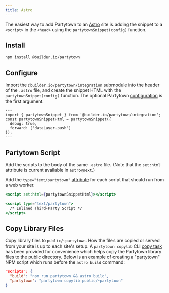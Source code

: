 ```yaml
---
title: Astro
---
```


The easiest way to add Partytown to an [Astro](https://astro.build/) site is adding the snippet to a `<script>` in the `<head>` using the `partytownSnippet(config)` function.

## Install

```bash
npm install @builder.io/partytown
```

## Configure

Import the `@builder.io/partytown/integration` submodule into the header of the `.astro` file, and create the snippet HTML with the `partytownSnippet(config)` function. The optional Partytown [configuration](/configuration) is the first argument.

```tsx
---
import { partytownSnippet } from '@builder.io/partytown/integration';
const partytownSnippetHtml = partytownSnippet({
  debug: true,
  forward: ['dataLayer.push']
});
---
```

## Partytown Script

Add the scripts to the body of the same `.astro` file. (Note that the `set:html` attribute is current available in `astro@next`.)

Add the `type="text/partytown"` [attribute](/partytown-scripts) for each script that should run from a web worker.

```jsx
<script set:html={partytownSnippetHtml}></script>

<script type="text/partytown">
  /* Inlined Third-Party Script */
</script>
```

## Copy Library Files

Copy library files to `public/~partytown`. How the files are copied or served from your site is up to each site's setup. A `partytown copylib` CLI [copy task](/copy-library-files) has been provided for convenience which helps copy the Partytown library files to the public directory. Below is an example of creating a "partytown" NPM script which runs before the `astro build` command:

```json
"scripts": {
  "build": "npm run partytown && astro build",
  "partytown": "partytown copylib public/~partytown"
}
```
